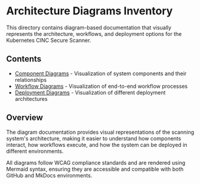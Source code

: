 # Architecture Diagrams Inventory

This directory contains diagram-based documentation that visually represents the architecture, workflows, and deployment options for the Kubernetes CINC Secure Scanner.

## Contents

- [Component Diagrams](component-diagrams.md) - Visualization of system components and their relationships
- [Workflow Diagrams](workflow-diagrams.md) - Visualization of end-to-end workflow processes
- [Deployment Diagrams](deployment-diagrams.md) - Visualization of different deployment architectures

## Overview

The diagram documentation provides visual representations of the scanning system's architecture, making it easier to understand how components interact, how workflows execute, and how the system can be deployed in different environments.

All diagrams follow WCAG compliance standards and are rendered using Mermaid syntax, ensuring they are accessible and compatible with both GitHub and MkDocs environments.
